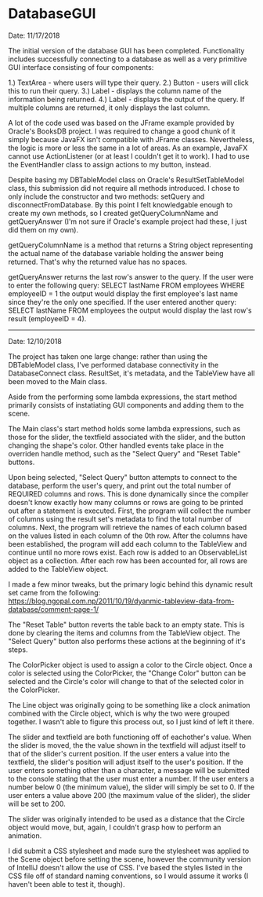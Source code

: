 # DatabaseGUI

Date: 11/17/2018

The initial version of the database GUI has been completed. Functionality includes successfully connecting to a database as well
as a very primitive GUI interface consisting of four components:

1.) TextArea - where users will type their query.
2.) Button - users will click this to run their query.
3.) Label - displays the column name of the information being returned.
4.) Label - displays the output of the query. If multiple columns are returned, it only displays the last column.

A lot of the code used was based on the JFrame example provided by Oracle's BooksDB project. I was required to change a
good chunk of it simply because JavaFX isn't compatible with JFrame classes. Nevertheless, the logic is more or less the same
in a lot of areas. As an example, JavaFX cannot use ActionListener (or at least I couldn't get it to work). I had to use the
EventHandler class to assign actions to my button, instead.

Despite basing my DBTableModel class on Oracle's ResultSetTableModel class, this submission did not require all methods
introduced. I chose to only include the constructor and two methods: setQuery and disconnectFromDatabase. By this point I felt
knowledgable enough to create my own methods, so I created getQueryColumnName and getQueryAnswer (I'm not sure if Oracle's
example project had these, I just did them on my own).

getQueryColumnName is a method that returns a String object representing the actual name of the database variable holding the
answer being returned. That's why the returned value has no spaces.

getQueryAnswer returns the last row's answer to the query. If the user were to enter the following query:
  SELECT lastName FROM employees WHERE employeeID = 1
the output would display the first employee's last name since they're the only one specified. If the user entered another query:
  SELECT lastName FROM employees
the output would display the last row's result (employeeID = 4). 

-------------------------------------------------------------
Date: 12/10/2018

The project has taken one large change: rather than using the DBTableModel class, I've performed database connectivity in the DatabaseConnect class. ResultSet, it's metadata, and the TableView have all been moved to the Main class.

Aside from the performing some lambda expressions, the start method primarily consists of instatiating GUI components and adding them to the scene.

The Main class's start method holds some lambda expressions, such as those for the slider, the textfield associated with the slider, and the button changing the shape's color. Other handled events take place in the overriden handle method, such as the "Select Query" and "Reset Table" buttons. 

Upon being selected, "Select Query" button attempts to connect to the database, perform the user's query, and print out the total number of REQUIRED columns and rows. This is done dynamically since the compiler doesn't know exactly how many columns or rows are going to be printed out after a statement is executed. First, the program will collect the number of columns using the result set's metadata to find the total number of columns. Next, the program will retrieve the names of each column based on the values listed in each column of the 0th row. After the columns have been established, the program will add each column to the TableView and continue until no more rows exist. Each row is added to an ObservableList object as a collection. After each row has been accounted for, all rows are added to the TableView object. 

I made a few minor tweaks, but the primary logic behind this dynamic result set came from the following:
https://blog.ngopal.com.np/2011/10/19/dyanmic-tableview-data-from-database/comment-page-1/

The "Reset Table" button reverts the table back to an empty state. This is done by clearing the items and columns from the TableView object. The "Select Query" button also performs these actions at the beginning of it's steps.

The ColorPicker object is used to assign a color to the Circle object. Once a color is selected using the ColorPicker, the "Change Color" button can be selected and the Circle's color will change to that of the selected color in the ColorPicker.

The Line object was originally going to be something like a clock animation combined with the Circle object, which is why the two were grouped together. I wasn't able to figure this process out, so I just kind of left it there.

The slider and textfield are both functioning off of eachother's value. When the slider is moved, the the value shown in the textfield will adjust itself to that of the slider's current position. If the user enters a value into the textfield, the slider's position will adjust itself to the user's position. If the user enters something other than a character, a message will be submitted to the console stating that the user must enter a number. If the user enters a number below 0 (the minimum value), the slider will simply be set to 0. If the user enters a value above 200 (the maximum value of the slider), the slider will be set to 200. 

The slider was originally intended to be used as a distance that the Circle object would move, but, again, I couldn't grasp how to perform an animation. 

I did submit a CSS stylesheet and made sure the stylesheet was applied to the Scene object before setting the scene, however the community version of IntelliJ doesn't allow the use of CSS. I've based the styles listed in the CSS file off of standard naming conventions, so I would assume it works (I haven't been able to test it, though).
